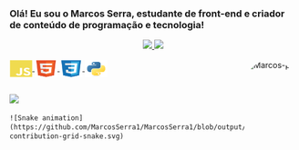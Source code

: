 <!--
**MarcosSerra1/MarcosSerra1** is a ✨ _special_ ✨ repository because its `README.md` (this file) appears on your GitHub profile.

Here are some ideas to get you started:

- 🔭 I’m currently working on personal project
- 🌱 I’m currently learning front-end and Python
-->
### Olá! Eu sou o Marcos Serra, estudante de front-end e criador de conteúdo de programação e tecnologia! 

<div align="center">
  <a href="https://github.com/MarcosSerra1">
  <img height="180em" src="https://github-readme-stats.vercel.app/api?username=MarcosSerra1&show_icons=true&theme=dark&include_all_commits=true&count_private=true"/>
  <img height="180em" src="https://github-readme-stats.vercel.app/api/top-langs/?username=MarcosSerra1&layout=compact&langs_count=7&theme=dark"/>
</div>
  
<div style="display: inline_block"><br>
  <img align="center" alt="Marcos-Js" height="30" width="40" src="https://raw.githubusercontent.com/devicons/devicon/master/icons/javascript/javascript-plain.svg">
  <img align="center" alt="Marcos-HTML" height="30" width="40" src="https://raw.githubusercontent.com/devicons/devicon/master/icons/html5/html5-original.svg">
  <img align="center" alt="Marcos-CSS" height="30" width="40" src="https://raw.githubusercontent.com/devicons/devicon/master/icons/css3/css3-original.svg">
  <img align="center" alt="Marcos-Python" height="30" width="40" src="https://raw.githubusercontent.com/devicons/devicon/master/icons/python/python-original.svg">
  <img align="right" alt="Marcos-pic" height="150" style="border-radius:50px;" src="https://scontent.fthe2-1.fna.fbcdn.net/v/t1.6435-9/251978503_4258574294253341_3410139839434680076_n.jpg?_nc_cat=111&ccb=1-5&_nc_sid=730e14&_nc_eui2=AeEaYbIqfKj7F5kJYSye3QJqK_1OWLRFIv0r_U5YtEUi_WD4qV9ea8HBHL_DM4bAZG8eXPY7IKfqhTnuCtUe3O5w&_nc_ohc=JCnBK2K-MLEAX-_ed6o&_nc_ht=scontent.fthe2-1.fna&oh=00706f6166c781f6b7d4f368d3b85bf1&oe=61AB7070">
</div>
  
  ##
 
<div> 
  <a href="https://www.instagram.com/apollo.11.0" target="_blank"><img src="https://img.shields.io/badge/-Instagram-%23E4405F?style=for-the-badge&logo=instagram&logoColor=white" target="_blank"></a> 
  <!--<a href="https://www.instagram.com/apollo.11.0" target="_blank"><img src="https://img.shields.io/badge/LinkedIn-0077B5?style=for-the-badge&logo=linkedin&logoColor=white" target="_blank"></a>--> 
  
    ![Snake animation](https://github.com/MarcosSerra1/MarcosSerra1/blob/output/github-contribution-grid-snake.svg)
</div>
   
